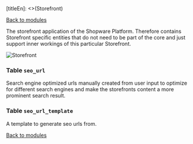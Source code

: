[titleEn]: <>(Storefront)

[Back to modules](./../10-modules.md)

The storefront application of the Shopware Platform. Therefore contains Storefront specific entities that do not need to be part of the core and just support inner workings of this particular Storefront.

![Storefront](./dist/erd-shopware-storefront.svg)


### Table `seo_url`

Search engine optimized urls manually created from user input to optimize for different search engines and make the storefronts content a more prominent search result.


### Table `seo_url_template`

A template to generate seo urls from.


[Back to modules](./../10-modules.md)
